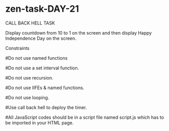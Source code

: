 # zen-task-DAY-21
CALL BACK HELL TASK 

Display countdown from 10 to 1 on the screen and then display Happy Independence Day on the screen.

Constraints 

#Do not use named functions

#Do not use a set interval function.

#Do not use recursion.

#Do not  use IIFEs &  named functions.

#Do not use looping.

#Use call back hell to deploy the timer.

#All JavaScript codes should be in a script file named script.js which has to be imported in your HTML page.

